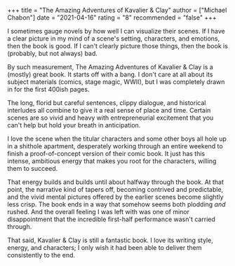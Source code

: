 +++
title = "The Amazing Adventures of Kavalier & Clay"
author = ["Michael Chabon"]
date = "2021-04-16"
rating = "8"
recommended = "false"
+++

I sometimes gauge novels by how well I can visualize their scenes. If I have a clear picture in my mind of a scene's setting, characters, and emotions, then the book is good. If I can't clearly picture those things, then the book is (probably, but not always) bad.

By such measurement, The Amazing Adventures of Kavalier & Clay is a (mostly) great book. It starts off with a bang. I don't care at all about its subject materials (comics, stage magic, WWII), but I was completely drawn in for the first 400ish pages.

The long, florid but careful sentences, clippy dialogue, and historical interludes all combine to give it a real sense of place and time. Certain scenes are so vivid and heavy with entrepreneurial excitement that you can't help but hold your breath in anticipation.

I love the scene when the titular characters and some other boys all hole up in a shithole apartment, desperately working through an entire weekend to finish a proof-of-concept version of their comic book. It just has this intense, ambitious energy that makes you root for the characters, willing them to succeed.

That energy builds and builds until about halfway through the book. At that point, the narrative kind of tapers off, becoming contrived and predictable, and the vivid mental pictures offered by the earlier scenes become slightly less crisp. The book ends in a way that somehow seems both plodding *and* rushed. And the overall feeling I was left with was one of minor disappointment that the incredible first-half performance wasn't carried through.

That said, Kavalier & Clay is still a fantastic book. I love its writing style, energy, and characters; I only wish it had been able to deliver them consistently to the end.
